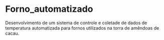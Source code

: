 # Forno_automatizado
Desenvolvimento de um sistema de controle e coletade de dados de temperatura automatizada para fornos utilizados na torra de amêndoas de cacau.
